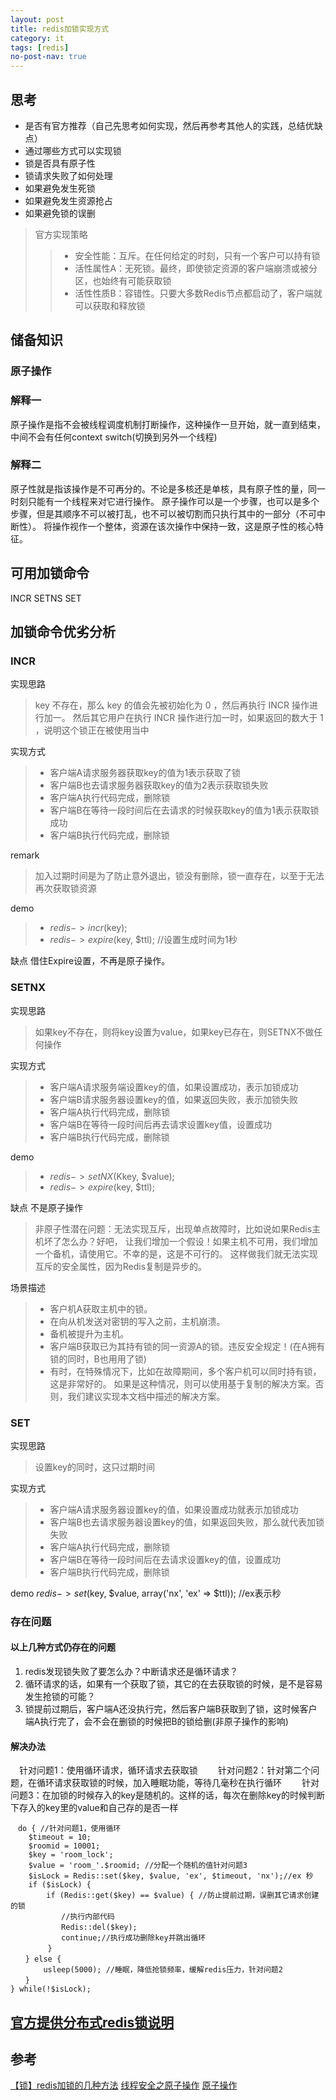 ```yaml
---
layout: post
title: redis加锁实现方式
category: it
tags: [redis]
no-post-nav: true
---
```

## 思考
- 是否有官方推荐（自己先思考如何实现，然后再参考其他人的实践，总结优缺点）
- 通过哪些方式可以实现锁
- 锁是否具有原子性
- 锁请求失败了如何处理
- 如果避免发生死锁
- 如果避免发生资源抢占
- 如果避免锁的误删
> 官方实现策略
>> - 安全性能：互斥。在任何给定的时刻，只有一个客户可以持有锁
>> - 活性属性A：无死锁。最终，即使锁定资源的客户端崩溃或被分区，也始终有可能获取锁
>> - 活性性质B：容错性。只要大多数Redis节点都启动了，客户端就可以获取和释放锁

## 储备知识
### 原子操作
### 解释一
原子操作是指不会被线程调度机制打断操作，这种操作一旦开始，就一直到结束，
中间不会有任何context switch(切换到另外一个线程)

### 解释二
原子性就是指该操作是不可再分的。不论是多核还是单核，具有原子性的量，同一时刻只能有一个线程来对它进行操作。
原子操作可以是一个步骤，也可以是多个步骤，但是其顺序不可以被打乱，也不可以被切割而只执行其中的一部分（不可中断性）。
将操作视作一个整体，资源在该次操作中保持一致，这是原子性的核心特征。




## 可用加锁命令
INCR SETNS SET

## 加锁命令优劣分析

### INCR
实现思路
> key 不存在，那么 key 的值会先被初始化为 0 ，然后再执行 INCR 操作进行加一。 
然后其它用户在执行 INCR 操作进行加一时，如果返回的数大于 1 ，说明这个锁正在被使用当中

实现方式
> - 客户端A请求服务器获取key的值为1表示获取了锁
> - 客户端B也去请求服务器获取key的值为2表示获取锁失败
> - 客户端A执行代码完成，删除锁
> - 客户端B在等待一段时间后在去请求的时候获取key的值为1表示获取锁成功
> - 客户端B执行代码完成，删除锁

remark
> 加入过期时间是为了防止意外退出，锁没有删除，锁一直存在，以至于无法再次获取锁资源
 
 demo
 > - $redis->incr($key);
 > - $redis->expire($key, $ttl); //设置生成时间为1秒
 
 
 缺点
 借住Expire设置，不再是原子操作。

 

### SETNX
实现思路
> 如果key不存在，则将key设置为value，如果key已存在，则SETNX不做任何操作

实现方式
> - 客户端A请求服务端设置key的值，如果设置成功，表示加锁成功
> - 客户端B请求服务器设置key的值，如果返回失败，表示加锁失败
> - 客户端A执行代码完成，删除锁
> - 客户端B在等待一段时间后再去请求设置key值，设置成功
> - 客户端B执行代码完成，删除锁

demo
> - $redis->setNX($Kkey, $value);
> - $redis->expire($key, $ttl);

缺点
不是原子操作
> 非原子性潜在问题：无法实现互斥，出现单点故障时，比如说如果Redis主机坏了怎么办？好吧，
让我们增加一个假设！如果主机不可用，我们增加一个备机，请使用它。不幸的是，这是不可行的。
这样做我们就无法实现互斥的安全属性，因为Redis复制是异步的。

场景描述

> - 客户机A获取主机中的锁。
> - 在向从机发送对密钥的写入之前，主机崩溃。
> - 备机被提升为主机。
> - 客户端B获取已为其持有锁的同一资源A的锁。违反安全规定！(在A拥有锁的同时，B也用用了锁)
> - 有时，在特殊情况下，比如在故障期间，多个客户机可以同时持有锁，这是非常好的。
如果是这种情况，则可以使用基于复制的解决方案。否则，我们建议实现本文档中描述的解决方案。


### SET
实现思路
> 设置key的同时，这只过期时间

实现方式
> - 客户端A请求服务器设置key的值，如果设置成功就表示加锁成功
> - 客户端B也去请求服务器设置key的值，如果返回失败，那么就代表加锁失败
> - 客户端A执行代码完成，删除锁
> - 客户端B在等待一段时间后在去请求设置key的值，设置成功
> - 客户端B执行代码完成，删除锁

demo
$redis->set($key, $value, array('nx', 'ex' => $ttl)); //ex表示秒

### 存在问题

#### 以上几种方式仍存在的问题
1. redis发现锁失败了要怎么办？中断请求还是循环请求？
2. 循环请求的话，如果有一个获取了锁，其它的在去获取锁的时候，是不是容易发生抢锁的可能？
3. 锁提前过期后，客户端A还没执行完，然后客户端B获取到了锁，这时候客户端A执行完了，会不会在删锁的时候把B的锁给删(非原子操作的影响)


#### 解决办法
　针对问题1：使用循环请求，循环请求去获取锁
　　针对问题2：针对第二个问题，在循环请求获取锁的时候，加入睡眠功能，等待几毫秒在执行循环
　　针对问题3：在加锁的时候存入的key是随机的。这样的话，每次在删除key的时候判断下存入的key里的value和自己存的是否一样

```
　do { //针对问题1，使用循环
    $timeout = 10;
    $roomid = 10001;
    $key = 'room_lock';
    $value = 'room_'.$roomid; //分配一个随机的值针对问题3
    $isLock = Redis::set($key, $value, 'ex', $timeout, 'nx');//ex 秒
    if ($isLock) {
        if (Redis::get($key) == $value) { //防止提前过期，误删其它请求创建的锁
        　　//执行内部代码
       　　 Redis::del($key);
       　　 continue;//执行成功删除key并跳出循环
    　　 }
　　} else {
   　　 usleep(5000); //睡眠，降低抢锁频率，缓解redis压力，针对问题2
　　}
} while(!$isLock);
```

## [官方提供分布式redis锁说明](https://redis.io/topics/distlock)

## 参考
[【锁】redis加锁的几种方法](https://www.cnblogs.com/itplay/p/10163720.html)
[线程安全之原子操作](https://blog.csdn.net/qq_36414013/article/details/96353360)
[原子操作](https://baike.baidu.com/item/%E5%8E%9F%E5%AD%90%E6%93%8D%E4%BD%9C/1880992?fr=aladdin)